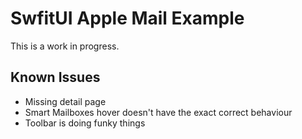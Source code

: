 # SwfitUI Apple Mail Example
This is a work in progress.

## Known Issues
* Missing detail page
* Smart Mailboxes hover doesn't have the exact correct behaviour
* Toolbar is doing funky things
